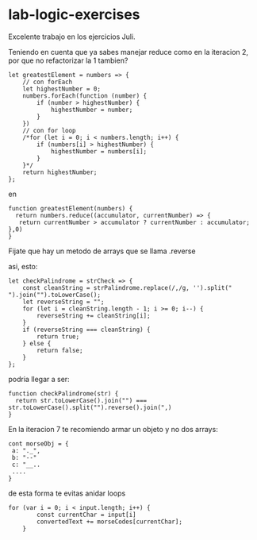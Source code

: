 # lab-logic-exercises

Excelente trabajo en los ejercicios Juli.

Teniendo en cuenta que ya sabes manejar reduce como en la iteracion 2, por que no refactorizar la 1 tambien?

```
let greatestElement = numbers => {
    // con forEach
    let highestNumber = 0;
    numbers.forEach(function (number) {
        if (number > highestNumber) {
            highestNumber = number;
        }
    })
    // con for loop
    /*for (let i = 0; i < numbers.length; i++) {
        if (numbers[i] > highestNumber) {
            highestNumber = numbers[i];
        }
    }*/
    return highestNumber;
};
```

en 

```
function greatestElement(numbers) {
  return numbers.reduce((accumulator, currentNumber) => {
   return currentNumber > accumulator ? currentNumber : accumulator;
},0)
}
```

Fijate que hay un metodo de arrays que se llama .reverse

asi, esto:
```
let checkPalindrome = strCheck => {
    const cleanString = strPalindrome.replace(/,/g, '').split(" ").join("").toLowerCase();
    let reverseString = "";
    for (let i = cleanString.length - 1; i >= 0; i--) {
        reverseString += cleanString[i];
    }
    if (reverseString === cleanString) {
        return true;
    } else {
        return false;
    }
};
```

podria llegar a ser:

```
function checkPalindrome(str) {
  return str.toLowerCase().join("") === str.toLowerCase().split("").reverse().join(",)
}
```

En la iteracion 7 te recomiendo armar un objeto y no dos arrays:

```
cont morseObj = {
 a: "._",
 b: "--"
 c: "__..
 ....
}
```

de esta forma te evitas anidar loops 
````
for (var i = 0; i < input.length; i++) {
        const currentChar = input[i]
        convertedText += morseCodes[currentChar];   
    }
````

